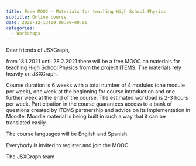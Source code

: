 ```yaml
---
title: Free MOOC - Materials for teaching High School Physics
subtitle: Online course
date: 2020-12-13T09:00:00+00:00
categories:
  - Workshops
---
```


Dear friends of JSXGraph,

from 18.1.2021 until 28.2.2021 there will be a free MOOC on materials for teaching High School Physics 
from the project [ITEMS](https://itemspro.eu). The materials rely heavily on JSXGraph.

Course duration is 6 weeks with a total number of 4 modules (one module per week), 
one week at the beginning for course introduction and one further week at the end of the course. 
The estimated workload is 2-3 hours per week.
Participation in the course guarantees access to a bank of questions created by ITEMS partnership and 
advice on its implementation in Moodle.
Moodle material is being built in such a way that it can be translated easily. 

The course languages will be English and Spanish.

Everybody is invited to register and join the MOOC.

The JSXGraph team

